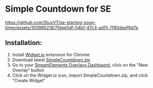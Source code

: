 # Simple Countdown for SE


https://github.com/StuxVT/se-starting-soon-timer/assets/100985218/7fdee5df-04b1-47c3-adf5-7f80deef9d7e


## Installation:
1. Install [Widget.io](https://chromewebstore.google.com/detail/widgetio/fcgbjpajcfjnjgfdeookpnoefgcliljj) extension for Chrome
2. Download latest [SimpleCountdown.zip](https://github.com/StuxVT/se-starting-soon-timer/releases/download/v1.0/SimpleCountdown.zip)
3. Go to your [StreamElements Overlays Dashbaord](https://streamelements.com/dashboard/overlays), click on the "New Overlay" button
4. Click on the Widget.io icon, import SimpleCountdown.zip, and click "Create Widget"



[//]: # (## Dev Environment)

[//]: # ()
[//]: # (### Installation)

[//]: # (Paste your custom data into proper files, please have in mind, that in HTML file you just have to fill the space between comments saying it. You can also provide your JWT Token within widget.html file &#40;Line:11&#41;. )

[//]: # ()
[//]: # (### Usage)

[//]: # (Edit your files with a IDE of your choice. Open widget.html in your browser and you can use commands provided below in console window:)

[//]: # (```js)

[//]: # (emulateInit&#40;&#41;;)

[//]: # (```)

[//]: # (You can use `setChannelName&#40;"YourChannelName"&#41;;` before init, if are planning to use your channel name in your widgets.)

[//]: # ()
[//]: # (#### Emulating events)

[//]: # (To emulate event, just type in console:)

[//]: # (```js)

[//]: # (emulateNew&#40;type, amount, isGift, count&#41;)

[//]: # (```)

[//]: # (Fields `amount`, `isGift`, `count` are not required &#40;default values for them are: `amount=random&#40;0,36&#41;`, `isGift=false`,`count=1`&#41;)

[//]: # (Examples:)

[//]: # (```js)

[//]: # (emulateNew&#40;"follower"&#41;;)

[//]: # (emulateNew&#40;"subscriber"&#41;;)

[//]: # (emulateNew&#40;"subscriber",2&#41;;)

[//]: # (emulateNew&#40;"subscriber","gift",3&#41;;)

[//]: # (emulateNew&#40;"host",100&#41;;)

[//]: # (emulateNew&#40;"raid",100&#41;;)

[//]: # (emulateNew&#40;"cheer",100&#41;;)

[//]: # (emulateNew&#40;"tip",20&#41;;)

[//]: # (```)

[//]: # ()
[//]: # (You can also use event emiter within StreamElements overlay editor to emit events over socket &#40;For that you need to provide JWT token earlier&#41; or use the very same event test way in this page. You can also change session data to invoke onSessionUpdate)

[//]: # ()
[//]: # (### Summary)

[//]: # (If your widget works as it should, you are ready to copy each part to StreamElements Custom Widget and it should work straight ahead.)

[//]: # ()
[//]: # (### Known issues)

[//]: # (- no chat messages events)

[//]: # (- no cleanup &#40;You need to F5 before reinit&#41;)

[//]: # (- custom fields are not supported for HTML/CSS &#40;besides their values IN JS - remember to prepend your actual JSON file with `let fieldData=`&#41;)
